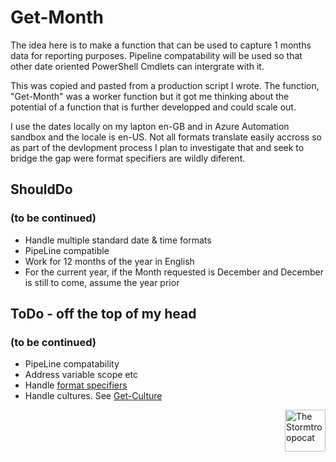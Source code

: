 # Get-Month

The idea here is to make a function that can be used to capture 1 months data for reporting purposes. Pipeline compatability will be used so that other date oriented PowerShell Cmdlets can intergrate with it.

This was copied and pasted from a production script I wrote. The function, "Get-Month" was a worker function but it got me thinking about the potential of a function that is further developped and could scale out.

I use the dates locally on my lapton en-GB and in Azure Automation sandbox and the locale is en-US. Not all formats translate easily accross so as part of the devlopment process I plan to investigate that and seek to bridge the gap were format specifiers are wildly diferent.

## ShouldDo

### (to be continued)

+ Handle multiple standard date & time formats
+ PipeLine compatible
+ Work for 12 months of the year in English
+ For the current year, if the Month requested is December and December is still to come, assume the year prior

## ToDo - off the top of my head

### (to be continued)

+ PipeLine compatability
+ Address variable scope etc
+ Handle [format specifiers](https://docs.microsoft.com/en-us/dotnet/standard/base-types/standard-date-and-time-format-strings#table-of-format-specifiers)
+ Handle cultures. See [Get-Culture](https://docs.microsoft.com/en-us/powershell/module/microsoft.powershell.utility/get-culture?view=powershell-7)

<span style="float:right;"><img src="https://octodex.github.com/images/stormtroopocat.jpg" alt="The Stormtroopocat" width="65" height="67"/></span>
